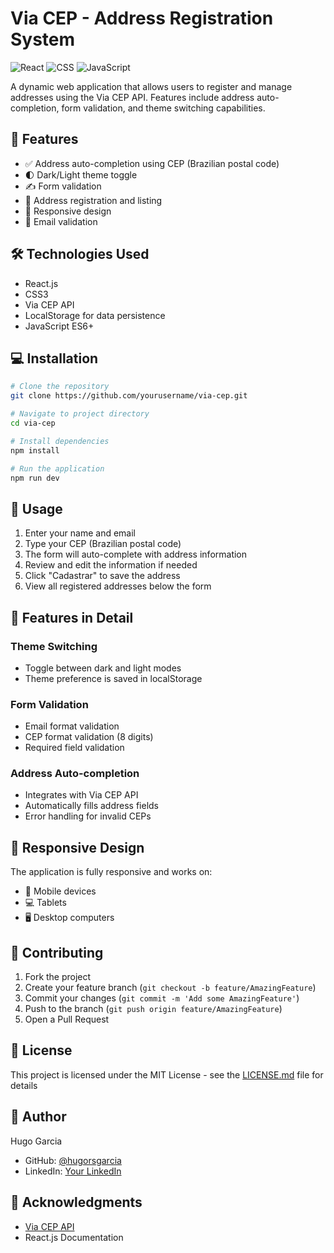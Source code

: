# Via CEP - Address Registration System

![React](https://img.shields.io/badge/React-20232A?style=for-the-badge&logo=react&logoColor=61DAFB)
![CSS](https://img.shields.io/badge/CSS3-1572B6?style=for-the-badge&logo=css3&logoColor=white)
![JavaScript](https://img.shields.io/badge/JavaScript-F7DF1E?style=for-the-badge&logo=javascript&logoColor=black)

A dynamic web application that allows users to register and manage addresses using the Via CEP API. Features include address auto-completion, form validation, and theme switching capabilities.

## 🚀 Features

- ✅ Address auto-completion using CEP (Brazilian postal code)
- 🌓 Dark/Light theme toggle
- ✍️ Form validation
- 📝 Address registration and listing
- 📱 Responsive design
- 📧 Email validation

## 🛠️ Technologies Used

- React.js
- CSS3
- Via CEP API
- LocalStorage for data persistence
- JavaScript ES6+


## 💻 Installation

```bash
# Clone the repository
git clone https://github.com/yourusername/via-cep.git

# Navigate to project directory
cd via-cep

# Install dependencies
npm install

# Run the application
npm run dev
```

## 🔧 Usage

1. Enter your name and email
2. Type your CEP (Brazilian postal code)
3. The form will auto-complete with address information
4. Review and edit the information if needed
5. Click "Cadastrar" to save the address
6. View all registered addresses below the form

## 🎨 Features in Detail

### Theme Switching
- Toggle between dark and light modes
- Theme preference is saved in localStorage

### Form Validation
- Email format validation
- CEP format validation (8 digits)
- Required field validation

### Address Auto-completion
- Integrates with Via CEP API
- Automatically fills address fields
- Error handling for invalid CEPs

## 📱 Responsive Design

The application is fully responsive and works on:
- 📱 Mobile devices
- 💻 Tablets
- 🖥️ Desktop computers

## 🤝 Contributing

1. Fork the project
2. Create your feature branch (`git checkout -b feature/AmazingFeature`)
3. Commit your changes (`git commit -m 'Add some AmazingFeature'`)
4. Push to the branch (`git push origin feature/AmazingFeature`)
5. Open a Pull Request

## 📄 License

This project is licensed under the MIT License - see the [LICENSE.md](LICENSE.md) file for details

## 👤 Author

Hugo Garcia
- GitHub: [@hugorsgarcia](https://github.com/hugorsgarcia)
- LinkedIn: [Your LinkedIn](https://linkedin.com/in/hugorsgarcia)

## 🙏 Acknowledgments

- [Via CEP API](https://viacep.com.br/)
- React.js Documentation
